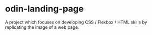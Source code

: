 # odin-landing-page
A project which focuses on developing CSS / Flexbox / HTML skills by replicating the image of a web page.
